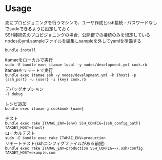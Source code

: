 # Usage

先にプロビジョニングを行うマシンで、ユーザ作成とssh接続・パスワードなしでsudoできるように設定しておく    
SSH接続先のプロビジョニングの場合、公開鍵での接続のみを想定している  
nodesのyml.sampleファイルを編集しsampleを外してyamlを準備する  

`bundle install`  

itamaeをローカルで実行  
`sudo -E bundle exec itamae local -y nodes/development.yml cook.rb`  
itamaeをリモートで実行  
`bundle exec itamae ssh -y nodes/development.yml -h {host} -p {ssh_port} -u {user} -i {key} cook.rb`  

デバッグオプション  
`-l debug`  

レシピ追加  
`bundle exec itamae g cookbook {name}`  

テスト  
`bundle exec rake ITAMAE_ENV={env} SSH_CONFIG={ssh_config_path} TARGET_HOST={host}`  
ローカルテスト  
`sudo -E bundle exec rake ITAMAE_ENV=production`  
リモートテスト(sshコンフィグファイルがある前提)  
`bundle exec rake ITAMAE_ENV=production SSH_CONFIG=~/.ssh/config TARGET_HOST=example.com`  

